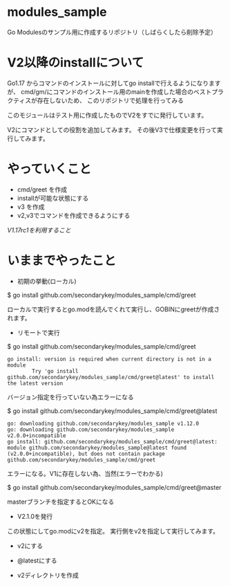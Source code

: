 # modules_sample

Go Modulesのサンプル用に作成するリポジトリ（しばらくしたら削除予定）

# V2以降のinstallについて

Go1.17 からコマンドのインストールに対してgo installで行えるようになりますが、
cmd/gm/にコマンドのインストール用のmainを作成した場合のベストプラクティスが存在しないため、
このリポジトリで処理を行ってみる

このモジュールはテスト用に作成したものでV2をすでに発行しています。

V2にコマンドとしての役割を追加してみます。
その後V3で仕様変更を行って実行してみます。


# やっていくこと

- cmd/greet を作成
- installが可能な状態にする
- v3 を作成
- v2,v3でコマンドを作成できるようにする

*V1.17rc1を利用すること*

# いままでやったこと

- 初期の挙動(ローカル)

$ go install github.com/secondarykey/modules_sample/cmd/greet

ローカルで実行するとgo.modを読んでくれて実行し、GOBINにgreetが作成されます。

- リモートで実行

$ go install github.com/secondarykey/modules_sample/cmd/greet

```
go install: version is required when current directory is not in a module
        Try 'go install github.com/secondarykey/modules_sample/cmd/greet@latest' to install the latest version
```

バージョン指定を行っていない為エラーになる

$ go install github.com/secondarykey/modules_sample/cmd/greet@latest

```
go: downloading github.com/secondarykey/modules_sample v1.12.0
go: downloading github.com/secondarykey/modules_sample v2.0.0+incompatible
go install: github.com/secondarykey/modules_sample/cmd/greet@latest: module github.com/secondarykey/modules_sample@latest found (v2.0.0+incompatible), but does not contain package github.com/secondarykey/modules_sample/cmd/greet
```

エラーになる。V1に存在しない為、当然(エラーでわかる)

$ go install github.com/secondarykey/modules_sample/cmd/greet@master

masterブランチを指定するとOKになる

- V2.1.0を発行

この状態にしてgo.modにv2を指定。
実行側をv2を指定して実行してみます。



- v2にする

- @latestにする

- v2ディレクトリを作成

